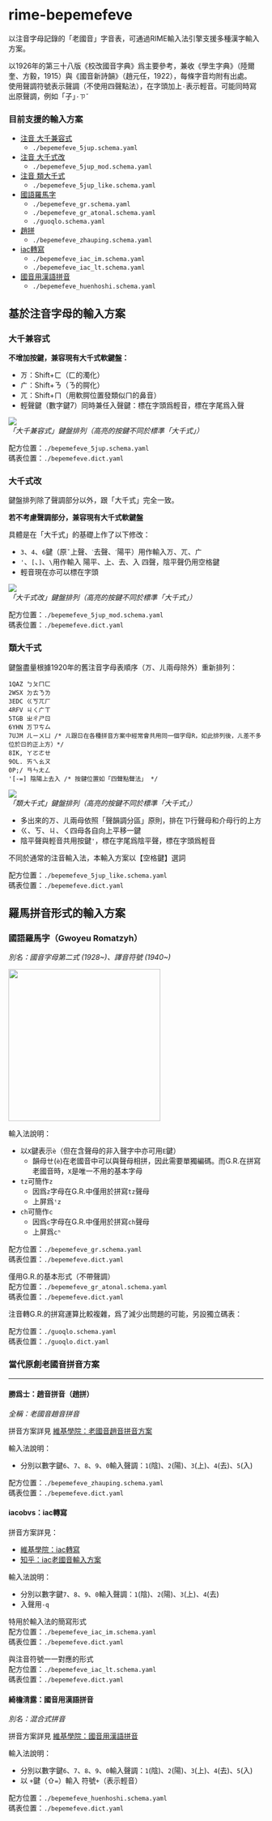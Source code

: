 
# rime-bepemefeve

以注音字母記錄的「老國音」字音表，可通過RIME輸入法引擎支援多種漢字輸入方案。

以1926年的第三十八版《校改國音字典》爲主要參考，兼收《學生字典》（陸爾奎、方毅，1915）與《國音新詩韻》（趙元任，1922），每條字音均附有出處。\
使用聲調符號表示聲調（不使用四聲點法），在字頭加上`·`表示輕音。可能同時寫出原聲調，例如「子」`·ㄗˇ`


### 目前支援的輸入方案
- [注音 大千兼容式](#5jup)
  -  `./bepemefeve_5jup.schema.yaml`
- [注音 大千式改](#5jup_mod)
  -  `./bepemefeve_5jup_mod.schema.yaml`
- [注音 類大千式](#5jup)
  -  `./bepemefeve_5jup_like.schema.yaml`
- [國語羅馬字](#romatzyh)
  - `./bepemefeve_gr.schema.yaml`
  - `./bepemefeve_gr_atonal.schema.yaml`
  - `./guoqlo.schema.yaml`
- [趙拼](#zhauping)
  - `./bepemefeve_zhauping.schema.yaml`
- [iac轉寫](#iac)
  - `./bepemefeve_iac_im.schema.yaml`
  - `./bepemefeve_iac_lt.schema.yaml`
- [國音用漢語拼音](#tsinglou)
  - `./bepemefeve_huenhoshi.schema.yaml`




## 基於注音字母的輸入方案

<a name="5jup"></a>
### 大千兼容式
**不增加按鍵，兼容現有大千式軟鍵盤：**
- ㄪ：Shift+ㄈ（ㄈ的濁化）
- ㄬ：Shift+ㄋ（ㄋ的腭化）
- ㄫ：Shift+ㄇ（用軟腭位置發類似ㄇ的鼻音）
- 輕聲鍵（數字鍵7）同時兼任入聲鍵：標在字頭爲輕音，標在字尾爲入聲

![](assets/keyboard-layout-bepemefeve-5jup.png)\
*「大千兼容式」鍵盤排列（高亮的按鍵不同於標準「大千式」）*

配方位置：`./bepemefeve_5jup.schema.yaml`\
碼表位置：`./bepemefeve.dict.yaml`

<a name="5jup_mod"></a>
### 大千式改
鍵盤排列除了聲調部分以外，跟「大千式」完全一致。

**若不考慮聲調部分，兼容現有大千式軟鍵盤**

具體是在「大千式」的基礎上作了以下修改：
- `3`、`4`、`6`鍵（原`ˇ`上聲、`ˋ`去聲、`ˊ`陽平）用作輸入ㄪ、ㄫ、ㄬ
- `'`、`[`、`]`、`\`用作輸入 陽平、上、去、入 四聲，陰平聲仍用空格鍵
- 輕音現在亦可以標在字頭

![](assets/keyboard-layout-bepemefeve-5jup-mod.png)\
*「大千式改」鍵盤排列（高亮的按鍵不同於標準「大千式」）*

配方位置：`./bepemefeve_5jup_mod.schema.yaml`\
碼表位置：`./bepemefeve.dict.yaml`

<a name="5jup_like"></a>
### 類大千式
鍵盤盡量根據1920年的舊注音字母表順序（ㄪ、ㄦ兩母除外）重新排列：

    1QAZ ㄅㄆㄇㄈ
    2WSX ㄉㄊㄋㄌ
    3EDC ㄍㄎㄫㄏ
    4RFV ㄐㄑㄬㄒ
    5TGB ㄓㄔㄕㄖ
    6YHN ㄪㄗㄘㄙ
    7UJM ㄦㄧㄨㄩ /* ㄦ跟ㄖ在各種拼音方案中經常會共用同一個字母R，如此排列後，ㄦ差不多位於ㄖ的正上方）*/
    8IK, ㄚㄛㄜㄝ
    9OL. ㄞㄟㄠㄡ
    0P;/ ㄢㄣㄤㄥ
    '[-=] 陰陽上去入 /* 按鍵位置如「四聲點聲法」 */

![](assets/keyboard-layout-bepemefeve-5jup-like.png)\
*「類大千式」鍵盤排列（高亮的按鍵不同於標準「大千式」）*

- 多出來的ㄪ、ㄦ兩母依照「聲韻調分區」原則，排在ㄗ行聲母和介母行的上方
- ㄍ、ㄎ、ㄐ、ㄑ四母各自向上平移一鍵
- 陰平聲與輕音共用按鍵`'`，標在字尾爲陰平聲，標在字頭爲輕音

不同於通常的注音輸入法，本輸入方案以【空格鍵】選詞



配方位置：`./bepemefeve_5jup_like.schema.yaml`\
碼表位置：`./bepemefeve.dict.yaml`


## 羅馬拼音形式的輸入方案

<a name="romatzyh"></a>
### 國語羅馬字（Gwoyeu Romatzyh）
*別名：國音字母第二式 (1928~)、譯音符號 (1940~)*

<img src='assets/Gwoin_Tzyhmuu.jpg' width=300>

輸入法說明：
- 以`X`鍵表示`è`（但在含聲母的非入聲字中亦可用`E`鍵）
  - 韻母ㄝ(`è`)在老國音中可以與聲母相拼，因此需要單獨編碼。而G.R.在拼寫老國音時，`X`是唯一不用的基本字母
- `tz`可簡作`z`
  - 因爲`z`字母在G.R.中僅用於拼寫`tz`聲母
  - 上屏爲`ᵗz`
- `ch`可簡作`c`
  - 因爲`c`字母在G.R.中僅用於拼寫`ch`聲母
  - 上屏爲`cʰ`

配方位置：`./bepemefeve_gr.schema.yaml`\
碼表位置：`./bepemefeve.dict.yaml`

僅用G.R.的基本形式（不帶聲調）\
配方位置：`./bepemefeve_gr_atonal.schema.yaml`\
碼表位置：`./bepemefeve.dict.yaml`

注音轉G.R.的拼寫運算比較複雜，爲了減少出問題的可能，另設獨立碼表：

配方位置：`./guoqlo.schema.yaml`\
碼表位置：`./guoqlo.dict.yaml`

### 當代原創老國音拼音方案
-----

<a name="zhauping"></a>
#### 勝爲士：趙音拼音（趙拼）
*全稱：老國音趙音拼音*

拼音方案詳見 [維基學院：老國音趙音拼音方案](https://zh.wikiversity.org/wiki/原創老國音拼音方案/老國音趙音拼音方案)

輸入法說明：
- 分別以數字鍵`6`、`7`、`8`、`9`、`0`輸入聲調：`1`(陰)、`2`(陽)、`3`(上)、`4`(去)、`5`(入)


配方位置：`./bepemefeve_zhauping.schema.yaml`\
碼表位置：`./bepemefeve.dict.yaml`

<a name="iac"></a>
#### iacobvs：iac轉寫
拼音方案詳見：
* [維基學院：iac轉寫](https://zh.wikiversity.org/wiki/原創老國音拼音方案/iac轉寫)
* [知乎：iac老國音輸入方案](https://zhuanlan.zhihu.com/p/21674298)

輸入法說明：
- 分別以數字鍵`7`、`8`、`9`、`0`輸入聲調：`1`(陰)、`2`(陽)、`3`(上)、`4`(去)
- 入聲用`-q`

特用於輸入法的簡寫形式\
配方位置：`./bepemefeve_iac_im.schema.yaml`\
碼表位置：`./bepemefeve.dict.yaml`

與注音符號一一對應的形式\
配方位置：`./bepemefeve_iac_lt.schema.yaml`\
碼表位置：`./bepemefeve.dict.yaml`

<a name="tsinglou"></a>
#### 綺檐淸露：國音用漢語拼音
*別名：混合式拼音*

拼音方案詳見 [維基學院：國音用漢語拼音](https://zh.wikiversity.org/wiki/原創老國音拼音方案/國音用漢語拼音)

輸入法說明：
- 分別以數字鍵`6`、`7`、`8`、`9`、`0`輸入聲調：`1`(陰)、`2`(陽)、`3`(上)、`4`(去)、`5`(入)
- 以 `+`鍵（⇧`=`）輸入 符號`+`（表示輕音）

配方位置：`./bepemefeve_huenhoshi.schema.yaml`\
碼表位置：`./bepemefeve.dict.yaml`


